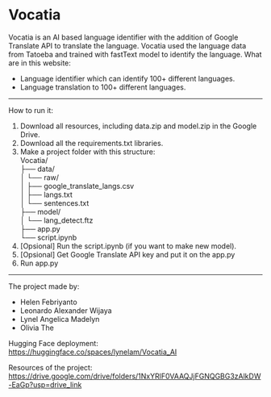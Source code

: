 # Vocatia

Vocatia is an AI based language identifier with the addition of Google Translate API to translate the language. Vocatia used the language data from Tatoeba and trained with fastText model to identify the language.
What are in this website:
- Language identifier which can identify 100+ different languages.
- Language translation to 100+ different languages.

---

How to run it:
1. Download all resources, including data.zip and model.zip in the Google Drive.
2. Download all the requirements.txt libraries.
3. Make a project folder with this structure: <br>
Vocatia/ <br>
├── data/ <br>
│ └── raw/ <br>
│ ├── google_translate_langs.csv <br>
│ ├── langs.txt <br>
│ └── sentences.txt <br>
├── model/ <br>
│ └── lang_detect.ftz <br>
├── app.py <br>
└── script.ipynb
5. [Opsional] Run the script.ipynb (if you want to make new model).
6. [Opsional] Get Google Translate API key and put it on the app.py
7. Run app.py

---

The project made by:
- Helen Febriyanto
- Leonardo Alexander Wijaya
- Lynel Angelica Madelyn
- Olivia The

Hugging Face deployment:
https://huggingface.co/spaces/lynelam/Vocatia_AI

Resources of the project:
https://drive.google.com/drive/folders/1NxYRlF0VAAQJjFGNQGBG3zAlkDW-EaGp?usp=drive_link
